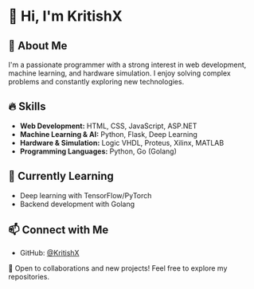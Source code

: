 # 👋 Hi, I'm KritishX  

## 🚀 About Me  
I'm a passionate programmer with a strong interest in web development, machine learning, and hardware simulation. I enjoy solving complex problems and constantly exploring new technologies.  

## 🔥 Skills  
- **Web Development:** HTML, CSS, JavaScript, ASP.NET  
- **Machine Learning & AI:** Python, Flask, Deep Learning  
- **Hardware & Simulation:** Logic VHDL, Proteus, Xilinx, MATLAB  
- **Programming Languages:** Python, Go (Golang)  

## 🌱 Currently Learning  
- Deep learning with TensorFlow/PyTorch  
- Backend development with Golang  

## 📫 Connect with Me  
- GitHub: [@KritishX](https://github.com/KritishX)  

🚀 Open to collaborations and new projects! Feel free to explore my repositories.